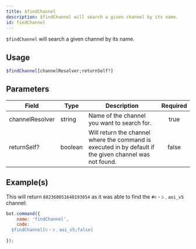 ```yaml
---
title: $findChannel
description: $findChannel will search a given channel by its name.
id: findChannel
---
```


`$findChannel` will search a given channel by its name.

## Usage

```php
$findChannel[channelResolver;returnSelf?]
```

## Parameters

| Field           | Type    | Description                                                                                             | Required |
| --------------- | ------- | ------------------------------------------------------------------------------------------------------- | :------: |
| channelResolver | string  | Name of the channel you want to search for.                                                             |   true   |
| returnSelf?     | boolean | Will return the channel where the command is executed in by default if the given channel was not found. |  false   |

## Example(s)

This will return `882360051640193054` as it was able to find the `#⊂・⊃﹐aoi_v5` channel:

```javascript
bot.command({
    name: 'findChannel',
    code: `
  $findChannel[⊂・⊃﹐aoi_v5;false]
  `
});
```
